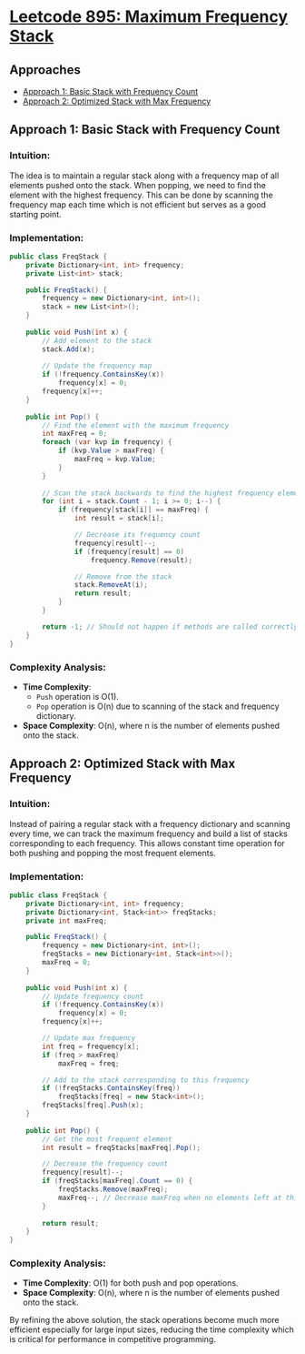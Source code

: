 # [Leetcode 895: Maximum Frequency Stack](https://leetcode.com/problems/maximum-frequency-stack/)

## Approaches
- [Approach 1: Basic Stack with Frequency Count](#approach-1-basic-stack-with-frequency-count)
- [Approach 2: Optimized Stack with Max Frequency](#approach-2-optimized-stack-with-max-frequency)

## Approach 1: Basic Stack with Frequency Count

### Intuition:
The idea is to maintain a regular stack along with a frequency map of all elements pushed onto the stack. When popping, we need to find the element with the highest frequency. This can be done by scanning the frequency map each time which is not efficient but serves as a good starting point.

### Implementation:

```csharp
public class FreqStack {
    private Dictionary<int, int> frequency;
    private List<int> stack;

    public FreqStack() {
        frequency = new Dictionary<int, int>();
        stack = new List<int>();
    }
    
    public void Push(int x) {
        // Add element to the stack
        stack.Add(x);
        
        // Update the frequency map
        if (!frequency.ContainsKey(x))
            frequency[x] = 0;
        frequency[x]++;
    }
    
    public int Pop() {
        // Find the element with the maximum frequency
        int maxFreq = 0;
        foreach (var kvp in frequency) {
            if (kvp.Value > maxFreq) {
                maxFreq = kvp.Value;
            }
        }
        
        // Scan the stack backwards to find the highest frequency element
        for (int i = stack.Count - 1; i >= 0; i--) {
            if (frequency[stack[i]] == maxFreq) {
                int result = stack[i];

                // Decrease its frequency count
                frequency[result]--;
                if (frequency[result] == 0) 
                    frequency.Remove(result);

                // Remove from the stack
                stack.RemoveAt(i);
                return result;
            }
        }

        return -1; // Should not happen if methods are called correctly.
    }
}
```

### Complexity Analysis:
- **Time Complexity**: 
  - `Push` operation is O(1).
  - `Pop` operation is O(n) due to scanning of the stack and frequency dictionary.
- **Space Complexity**: O(n), where n is the number of elements pushed onto the stack.

## Approach 2: Optimized Stack with Max Frequency

### Intuition:
Instead of pairing a regular stack with a frequency dictionary and scanning every time, we can track the maximum frequency and build a list of stacks corresponding to each frequency. This allows constant time operation for both pushing and popping the most frequent elements.

### Implementation:

```csharp
public class FreqStack {
    private Dictionary<int, int> frequency;
    private Dictionary<int, Stack<int>> freqStacks;
    private int maxFreq;

    public FreqStack() {
        frequency = new Dictionary<int, int>();
        freqStacks = new Dictionary<int, Stack<int>>();
        maxFreq = 0;
    }
    
    public void Push(int x) {
        // Update frequency count
        if (!frequency.ContainsKey(x))
            frequency[x] = 0;
        frequency[x]++;

        // Update max frequency
        int freq = frequency[x];
        if (freq > maxFreq)
            maxFreq = freq;

        // Add to the stack corresponding to this frequency
        if (!freqStacks.ContainsKey(freq))
            freqStacks[freq] = new Stack<int>();
        freqStacks[freq].Push(x);
    }
    
    public int Pop() {
        // Get the most frequent element
        int result = freqStacks[maxFreq].Pop();

        // Decrease the frequency count
        frequency[result]--;
        if (freqStacks[maxFreq].Count == 0) {
            freqStacks.Remove(maxFreq);
            maxFreq--; // Decrease maxFreq when no elements left at this level
        }
        
        return result;
    }
}
```

### Complexity Analysis:
- **Time Complexity**: O(1) for both push and pop operations.
- **Space Complexity**: O(n), where n is the number of elements pushed onto the stack.
  
By refining the above solution, the stack operations become much more efficient especially for large input sizes, reducing the time complexity which is critical for performance in competitive programming.

